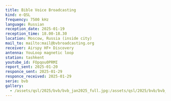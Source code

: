 ```yaml
---
title: Bible Voice Broadcasting
kind: e-QSL
frequency: 7500 kHz
language: Russian
reception_date: 2025-01-19
reception_time: 18.00-18.30
location: Moscow, Russia (inside city)
mail_to: mailto:mail@bvbroadcasting.org
receiver: Airspy HF+ Discovery
antenna: YouLoop magnetic loop
station: tashkent
youtube_id: FOpqou0PRMI
report_sent: 2025-01-20
responce_sent: 2025-01-29
responce_received: 2025-01-29
serie: bvb
gallery:
  - /assets/qsl/2025/bvb/bvb_jan2025_full.jpg:/assets/qsl/2025/bvb/bvb_jan2025_small.jpg
---
```

